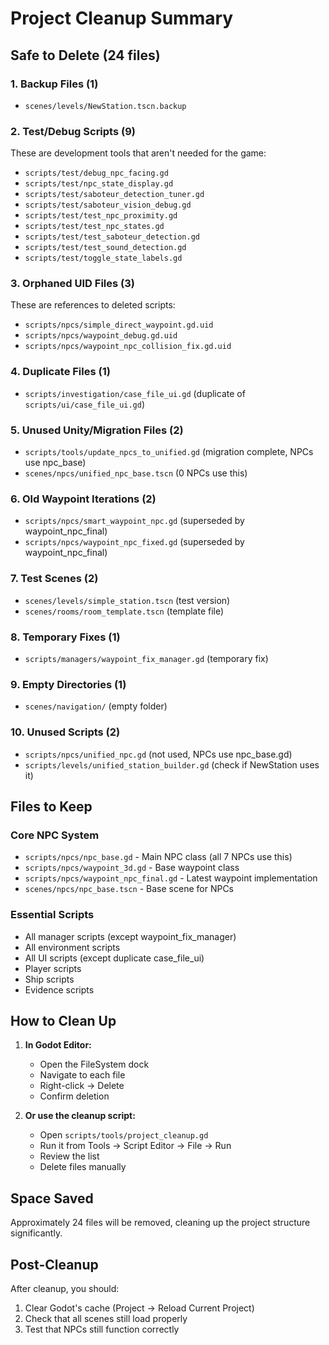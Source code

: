 # Project Cleanup Summary

## Safe to Delete (24 files)

### 1. Backup Files (1)
- `scenes/levels/NewStation.tscn.backup`

### 2. Test/Debug Scripts (9)
These are development tools that aren't needed for the game:
- `scripts/test/debug_npc_facing.gd`
- `scripts/test/npc_state_display.gd`
- `scripts/test/saboteur_detection_tuner.gd`
- `scripts/test/saboteur_vision_debug.gd`
- `scripts/test/test_npc_proximity.gd`
- `scripts/test/test_npc_states.gd`
- `scripts/test/test_saboteur_detection.gd`
- `scripts/test/test_sound_detection.gd`
- `scripts/test/toggle_state_labels.gd`

### 3. Orphaned UID Files (3)
These are references to deleted scripts:
- `scripts/npcs/simple_direct_waypoint.gd.uid`
- `scripts/npcs/waypoint_debug.gd.uid`
- `scripts/npcs/waypoint_npc_collision_fix.gd.uid`

### 4. Duplicate Files (1)
- `scripts/investigation/case_file_ui.gd` (duplicate of `scripts/ui/case_file_ui.gd`)

### 5. Unused Unity/Migration Files (2)
- `scripts/tools/update_npcs_to_unified.gd` (migration complete, NPCs use npc_base)
- `scenes/npcs/unified_npc_base.tscn` (0 NPCs use this)

### 6. Old Waypoint Iterations (2)
- `scripts/npcs/smart_waypoint_npc.gd` (superseded by waypoint_npc_final)
- `scripts/npcs/waypoint_npc_fixed.gd` (superseded by waypoint_npc_final)

### 7. Test Scenes (2)
- `scenes/levels/simple_station.tscn` (test version)
- `scenes/rooms/room_template.tscn` (template file)

### 8. Temporary Fixes (1)
- `scripts/managers/waypoint_fix_manager.gd` (temporary fix)

### 9. Empty Directories (1)
- `scenes/navigation/` (empty folder)

### 10. Unused Scripts (2)
- `scripts/npcs/unified_npc.gd` (not used, NPCs use npc_base.gd)
- `scripts/levels/unified_station_builder.gd` (check if NewStation uses it)

## Files to Keep

### Core NPC System
- `scripts/npcs/npc_base.gd` - Main NPC class (all 7 NPCs use this)
- `scripts/npcs/waypoint_3d.gd` - Base waypoint class
- `scripts/npcs/waypoint_npc_final.gd` - Latest waypoint implementation
- `scenes/npcs/npc_base.tscn` - Base scene for NPCs

### Essential Scripts
- All manager scripts (except waypoint_fix_manager)
- All environment scripts
- All UI scripts (except duplicate case_file_ui)
- Player scripts
- Ship scripts
- Evidence scripts

## How to Clean Up

1. **In Godot Editor:**
   - Open the FileSystem dock
   - Navigate to each file
   - Right-click → Delete
   - Confirm deletion

2. **Or use the cleanup script:**
   - Open `scripts/tools/project_cleanup.gd`
   - Run it from Tools → Script Editor → File → Run
   - Review the list
   - Delete files manually

## Space Saved
Approximately 24 files will be removed, cleaning up the project structure significantly.

## Post-Cleanup
After cleanup, you should:
1. Clear Godot's cache (Project → Reload Current Project)
2. Check that all scenes still load properly
3. Test that NPCs still function correctly